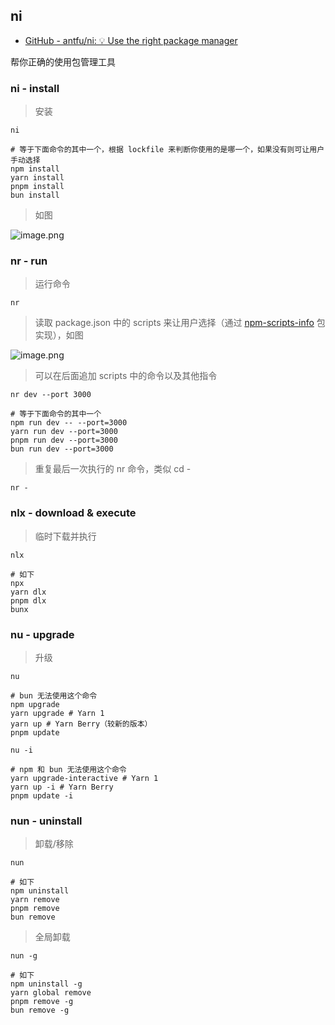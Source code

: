## ni

- [GitHub - antfu/ni: 💡 Use the right package manager](https://github.com/antfu/ni)

帮你正确的使用包管理工具

### ni - install

> 安装

```shell
ni

# 等于下面命令的其中一个，根据 lockfile 来判断你使用的是哪一个，如果没有则可让用户手动选择
npm install
yarn install
pnpm install
bun install
```

> 如图

![image.png](https://cdn.jsdelivr.net/gh/fengstats/blogcdn@main/2023/20230728181542.png)

### nr - run

> 运行命令

```shell
nr
```

> 读取 package.json 中的 scripts 来让用户选择（通过 [npm-scripts-info](https://www.npmjs.com/package/npm-scripts-info) 包实现），如图

![image.png](https://cdn.jsdelivr.net/gh/fengstats/blogcdn@main/2023/20230728181925.png)

> 可以在后面追加 scripts 中的命令以及其他指令

```shell
nr dev --port 3000

# 等于下面命令的其中一个
npm run dev -- --port=3000
yarn run dev --port=3000
pnpm run dev --port=3000
bun run dev --port=3000
```

> 重复最后一次执行的 nr 命令，类似 cd -

```shell
nr -
```

### nlx - download & execute

> 临时下载并执行

```shell
nlx

# 如下
npx
yarn dlx
pnpm dlx
bunx
```

### nu - upgrade

> 升级

```shell
nu

# bun 无法使用这个命令
npm upgrade
yarn upgrade # Yarn 1
yarn up # Yarn Berry（较新的版本）
pnpm update
```

```shell
nu -i

# npm 和 bun 无法使用这个命令
yarn upgrade-interactive # Yarn 1
yarn up -i # Yarn Berry
pnpm update -i
```

### nun - uninstall

> 卸载/移除

```shell
nun

# 如下
npm uninstall
yarn remove
pnpm remove
bun remove
```

> 全局卸载

```shell
nun -g

# 如下
npm uninstall -g
yarn global remove
pnpm remove -g
bun remove -g
```
